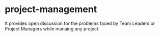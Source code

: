 # project-management
It provides open discussion for the problems faced by Team Leaders or Project Managers while manaing any project.
